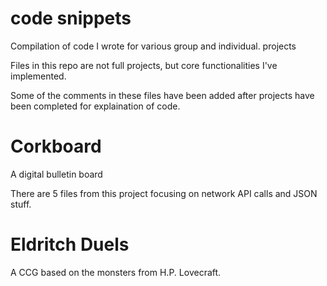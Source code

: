 # code snippets
Compilation of code I wrote for various group and individual. projects

Files in this repo are not full projects, but core functionalities I've implemented.

Some of the comments in these files have been added after projects have been completed for explaination of code.


# Corkboard
A digital bulletin board

There are 5 files from this project focusing on network API calls and JSON stuff.

# Eldritch Duels
A CCG based on the monsters from H.P. Lovecraft.


